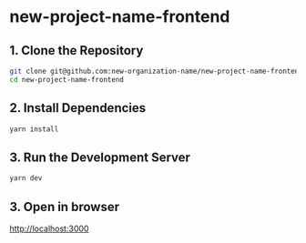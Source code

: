 # new-project-name-frontend

## 1. Clone the Repository

```bash
git clone git@github.com:new-organization-name/new-project-name-frontend.git
cd new-project-name-frontend
```

## 2. Install Dependencies

```bash
yarn install
```

## 3. Run the Development Server

```bash
yarn dev
```

## 3. Open in browser

[http://localhost:3000](http://localhost:3000)
